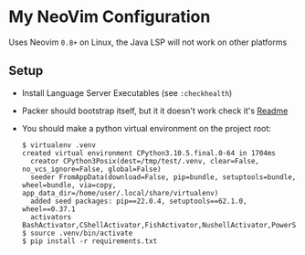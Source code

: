 # My NeoVim Configuration

Uses Neovim `0.8+` on Linux, the Java LSP will not work on other platforms

## Setup

- Install Language Server Executables (see `:checkhealth`)
- Packer should bootstrap itself, but it it doesn't work check it's
  [Readme](https://github.com/wbthomason/packer.nvim)
- You should make a python virtual environment on the project root:

  ```cli
  $ virtualenv .venv
  created virtual environment CPython3.10.5.final.0-64 in 1704ms
    creator CPython3Posix(dest=/tmp/test/.venv, clear=False, no_vcs_ignore=False, global=False)
    seeder FromAppData(download=False, pip=bundle, setuptools=bundle, wheel=bundle, via=copy, app_data_dir=/home/user/.local/share/virtualenv)
    added seed packages: pip==22.0.4, setuptools==62.1.0, wheel==0.37.1
    activators BashActivator,CShellActivator,FishActivator,NushellActivator,PowerShellActivator,PythonActivator
  $ source .venv/bin/activate
  $ pip install -r requirements.txt
  ```
